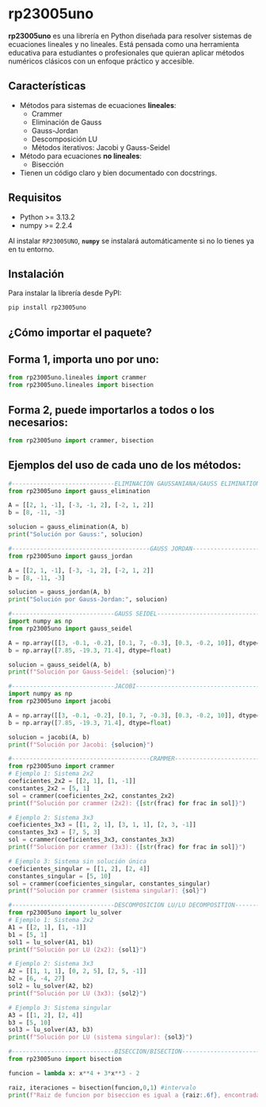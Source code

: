 # rp23005uno

**rp23005uno** es una librería en Python diseñada para resolver sistemas de ecuaciones lineales y no lineales. Está pensada como una herramienta educativa para estudiantes o profesionales que quieran aplicar métodos numéricos clásicos con un enfoque práctico y accesible.

## Características

- Métodos para sistemas de ecuaciones **lineales**:
  - Crammer
  - Eliminación de Gauss
  - Gauss-Jordan
  - Descomposición LU
  - Métodos iterativos: Jacobi y Gauss-Seidel
- Método para ecuaciones **no lineales**:
  - Bisección
- Tienen un código claro y bien documentado con docstrings.

## Requisitos

- Python >= 3.13.2
- numpy >= 2.2.4

Al instalar `RP23005UNO`, **`numpy`** se instalará automáticamente si no lo tienes ya en tu entorno.


## Instalación

Para instalar la librería desde PyPI:

```bash
pip install rp23005uno
```

## ¿Cómo importar el paquete?
## Forma 1, importa uno por uno:
``` python
from rp23005uno.lineales import crammer
from rp23005uno.lineales import bisection  
```
## Forma 2, puede importarlos a todos o los necesarios:
``` python
from rp23005uno import crammer, bisection
```

## Ejemplos del uso de cada uno de los métodos:

```python
#-----------------------------ELIMINACIÓN GAUSSANIANA/GAUSS ELIMINATION------------------------------------------
from rp23005uno import gauss_elimination

A = [[2, 1, -1], [-3, -1, 2], [-2, 1, 2]]  
b = [8, -11, -3]  

solucion = gauss_elimination(A, b)
print("Solución por Gauss:", solucion)

#---------------------------------------GAUSS JORDAN--------------------------------------------------------------------------
from rp23005uno import gauss_jordan

A = [[2, 1, -1], [-3, -1, 2], [-2, 1, 2]]  
b = [8, -11, -3] 

solucion = gauss_jordan(A, b)
print("Solución por Gauss-Jordan:", solucion)

#-----------------------------GAUSS SEIDEL----------------------------------------------------------------------------------------
import numpy as np
from rp23005uno import gauss_seidel

A = np.array([[3, -0.1, -0.2], [0.1, 7, -0.3], [0.3, -0.2, 10]], dtype=float)
b = np.array([7.85, -19.3, 71.4], dtype=float)

solucion = gauss_seidel(A, b)
print(f"Solución por Gauss-Seidel: {solucion}")

#-----------------------------JACOBI-----------------------------------------------------------------------------------------------
import numpy as np
from rp23005uno import jacobi

A = np.array([[3, -0.1, -0.2], [0.1, 7, -0.3], [0.3, -0.2, 10]], dtype=float)
b = np.array([7.85, -19.3, 71.4], dtype=float) 

solucion = jacobi(A, b)
print(f"Solución por Jacobi: {solucion}")

#---------------------------------------CRAMMER-------------------------------------------------------------------------------------
from rp23005uno import crammer
# Ejemplo 1: Sistema 2x2
coeficientes_2x2 = [[2, 1], [1, -1]]
constantes_2x2 = [5, 1]
sol = crammer(coeficientes_2x2, constantes_2x2)
print(f"Solución por crammer (2x2): {[str(frac) for frac in sol]}") 

# Ejemplo 2: Sistema 3x3
coeficientes_3x3 = [[1, 2, 1], [3, 1, 1], [2, 3, -1]]
constantes_3x3 = [7, 5, 3]
sol = crammer(coeficientes_3x3, constantes_3x3)
print(f"Solución por crammer (3x3): {[str(frac) for frac in sol]}")  

# Ejemplo 3: Sistema sin solución única
coeficientes_singular = [[1, 2], [2, 4]]
constantes_singular = [5, 10]
sol = crammer(coeficientes_singular, constantes_singular)
print(f"Solución por crammer (sistema singular): {sol}") 

#-----------------------------DESCOMPOSICION LU/LU DECOMPOSITION-------------------------------------------------------------------
from rp23005uno import lu_solver
# Ejemplo 1: Sistema 2x2
A1 = [[2, 1], [1, -1]]
b1 = [5, 1]
sol1 = lu_solver(A1, b1)
print(f"Solución por LU (2x2): {sol1}") 

# Ejemplo 2: Sistema 3x3
A2 = [[1, 1, 1], [0, 2, 5], [2, 5, -1]]
b2 = [6, -4, 27]
sol2 = lu_solver(A2, b2)
print(f"Solución por LU (3x3): {sol2}") 

# Ejemplo 3: Sistema singular
A3 = [[1, 2], [2, 4]]
b3 = [5, 10]
sol3 = lu_solver(A3, b3)
print(f"Solución por LU (sistema singular): {sol3}") 

#-----------------------------BISECCION/BISECTION------------------------------------------------------------------------------------
from rp23005uno import bisection

funcion = lambda x: x**4 + 3*x**3 - 2

raiz, iteraciones = bisection(funcion,0,1) #intervalo
print(f"Raiz de funcion por biseccion es igual a {raiz:.6f}, encontrada en un total de {iteraciones} iteraciones.")
```